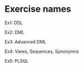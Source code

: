 # Exercise names

Ex1: DDL

Ex2: DML

Ex3: Advanced DML

Ex4: Views, Sequences, Synonymns

Ex5: PLSQL
